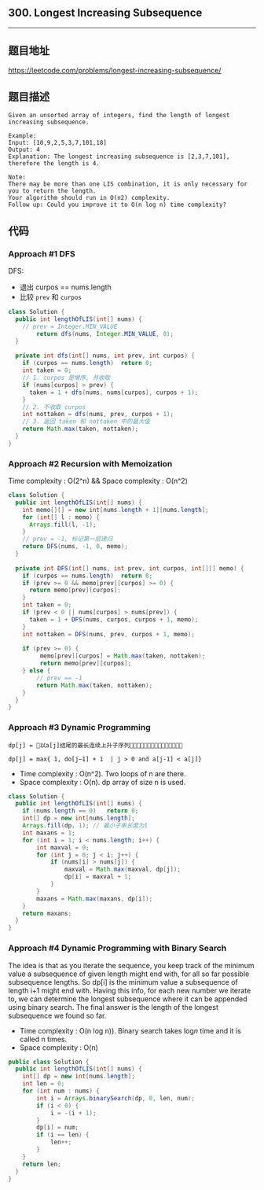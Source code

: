 ## 300. Longest Increasing Subsequence

----
## 题目地址

https://leetcode.com/problems/longest-increasing-subsequence/

## 题目描述
```
Given an unsorted array of integers, find the length of longest increasing subsequence.

Example:
Input: [10,9,2,5,3,7,101,18]
Output: 4 
Explanation: The longest increasing subsequence is [2,3,7,101], therefore the length is 4. 

Note:
There may be more than one LIS combination, it is only necessary for you to return the length.
Your algorithm should run in O(n2) complexity.
Follow up: Could you improve it to O(n log n) time complexity?
```

## 代码

### Approach #1 DFS

DFS:

- 退出 curpos == nums.length
- 比较 `prev` 和 `curpos`

```java
class Solution {
  public int lengthOfLIS(int[] nums) {
    // prev = Integer.MIN_VALUE
		return dfs(nums, Integer.MIN_VALUE, 0);
  }
  
  private int dfs(int[] nums, int prev, int curpos) {
    if (curpos == nums.length)	return 0;
    int taken = 0;
    // 1. curpos 是增序, 并收取
    if (nums[curpos] > prev) {
      taken = 1 + dfs(nums, nums[curpos], curpos + 1);
    }
    // 2. 不收取 curpos
    int nottaken = dfs(nums, prev, curpos + 1);
    // 3. 返回 taken 和 nottaken 中的最大值
    return Math.max(taken, nottaken);
  }
}
```

### Approach #2 Recursion with Memoization

Time complexity : O(2^n) && Space complexity : O(n^2)

```java
class Solution {
  public int lengthOfLIS(int[] nums) {
    int memo[][] = new int[nums.length + 1][nums.length];
    for (int[] l : memo) {
      Arrays.fill(l, -1);
    }
    // prev = -1, 标记第一层递归
    return DFS(nums, -1, 0, memo);
  }
  
  private int DFS(int[] nums, int prev, int curpos, int[][] memo) {
    if (curpos == nums.length)	return 0;
    if (prev >= 0 && memo[prev][curpos] >= 0) {
      return memo[prev][curpos];
    }
    int taken = 0;
    if (prev < 0 || nums[curpos] > nums[prev]) {
      taken = 1 + DFS(nums, curpos, curpos + 1, memo);
    }
    int nottaken = DFS(nums, prev, curpos + 1, memo);
      
    if (prev >= 0) {
         memo[prev][curpos] = Math.max(taken, nottaken);
         return memo[prev][curpos];
    } else {
      	// prev == -1
        return Math.max(taken, nottaken);
    }
  }
}
```

### Approach #3 Dynamic Programming

`dp[j] = 􏳽以a[j]结尾的最长连续上升子序列􏰤􏱛􏵜􏴄􏳥􏰊􏰑􏱞􏲣􏴍􏳯􏴶􏵜􏳥􏲨`

`dp[j] = max{ 1, do[j–1] + 1  | j > 0 and a[j-1] < a[j]}`

- Time complexity : O(n^2). Two loops of n are there.
- Space complexity : O(n). dp array of size n is used.

```java
class Solution {
  public int lengthOfLIS(int[] nums) {
    if (nums.length == 0)   return 0;
    int[] dp = new int[nums.length];
    Arrays.fill(dp, 1);	// 最小子串长度为1
    int maxans = 1;
    for (int i = 1; i < nums.length; i++) {
        int maxval = 0;
        for (int j = 0; j < i; j++) {
            if (nums[i] > nums[j]) {
                maxval = Math.max(maxval, dp[j]);
                dp[i] = maxval + 1;
            }
        }
        maxans = Math.max(maxans, dp[i]);
    }
    return maxans;
  }
}
```

### Approach #4 Dynamic Programming with Binary Search

The idea is that as you iterate the sequence, you keep track of the minimum value a subsequence of given length might end with, for all so far possible subsequence lengths. So dp[i] is the minimum value a subsequence of length i+1 might end with. Having this info, for each new number we iterate to, we can determine the longest subsequence where it can be appended using binary search. The final answer is the length of the longest subsequence we found so far.

- Time complexity : O(n log n)). Binary search takes log*n* time and it is called n times.
- Space complexity : O(n)

```java
public class Solution {
  public int lengthOfLIS(int[] nums) {
    int[] dp = new int[nums.length];
    int len = 0;
    for (int num : nums) {
        int i = Arrays.binarySearch(dp, 0, len, num);
        if (i < 0) {
            i = -(i + 1);
        }
        dp[i] = num;
        if (i == len) {
            len++;
        }
    }
    return len;
  }
}
```















